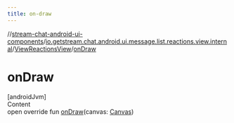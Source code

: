 ```yaml
---
title: on-draw
---
```

//[stream-chat-android-ui-components](../../../index.md)/[io.getstream.chat.android.ui.message.list.reactions.view.internal](../index.md)/[ViewReactionsView](index.md)/[onDraw](onDraw.md)



# onDraw  
[androidJvm]  
Content  
open override fun [onDraw](onDraw.md)(canvas: [Canvas](https://developer.android.com/reference/kotlin/android/graphics/Canvas.html))  



